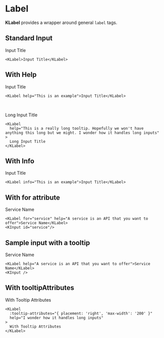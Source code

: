# Label

**KLabel** provides a wrapper around general `label` tags.

## Standard Input

<KLabel>Input Title</KLabel>

```vue
<KLabel>Input Title</KLabel>
```

## With Help

<KLabel help="This is an example">Input Title</KLabel>

```vue
<KLabel help="This is an example">Input Title</KLabel>
```

<br />

<KLabel help="This is a really long tooltip. Hopefully we won't have anything this long but we might. I wonder how it handles long inputs">Long Input Title</KLabel>

```vue
<KLabel
  help="This is a really long tooltip. Hopefully we won't have anything this long but we might. I wonder how it handles long inputs"
>
  Long Input Title
</KLabel>
```

## With Info

<KLabel info="This is an example">Input Title</KLabel>

```vue
<KLabel info="This is an example">Input Title</KLabel>
```

## With for attribute

<KLabel for="service">Service Name</KLabel>
<KInput id="service"/>

```vue
<KLabel for="service" help="A service is an API that you want to offer">Service Name</KLabel>
<KInput id="service"/>
```

## Sample input with a tooltip

<KLabel help="A service is an API that you want to offer">Service Name</KLabel>
<KInput />

```vue
<KLabel help="A service is an API that you want to offer">Service Name</KLabel>
<KInput />
```

## With tooltipAttributes

<KLabel :tooltip-attributes="{ placement: 'right', 'max-width': '200' }" help="I wonder how it handles long inputs. I wonder how it handles long inputs. I wonder how it handles long inputs. I wonder how it handles long inputs.">With Tooltip Attributes</KLabel>

```vue
<KLabel
  :tooltip-attributes="{ placement: 'right', 'max-width': '200' }"
  help="I wonder how it handles long inputs"
>
  With Tooltip Attributes
</KLabel>
```
